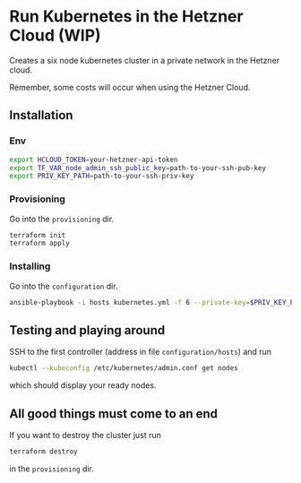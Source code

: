 # Run Kubernetes in the Hetzner Cloud (WIP)
Creates a six node kubernetes cluster in a private network in the Hetzner cloud.

Remember, some costs will occur when using the Hetzner Cloud.

## Installation

### Env
```bash
export HCLOUD_TOKEN=your-hetzner-api-token
export TF_VAR_node_admin_ssh_public_key=path-to-your-ssh-pub-key
export PRIV_KEY_PATH=path-to-your-ssh-priv-key
```

### Provisioning
Go into the `provisioning` dir.
```bash
terraform init
terraform apply
```

### Installing
Go into the `configuration` dir.
```bash
ansible-playbook -i hosts kubernetes.yml -f 6 --private-key=$PRIV_KEY_PATH
```

## Testing and playing around
SSH to the first controller (address in file `configuration/hosts`) and run
```bash
kubectl --kubeconfig /etc/kubernetes/admin.conf get nodes
```
which should display your ready nodes.

## All good things must come to an end
If you want to destroy the cluster just run
```bash
terraform destroy
```
in the `provisioning` dir.
